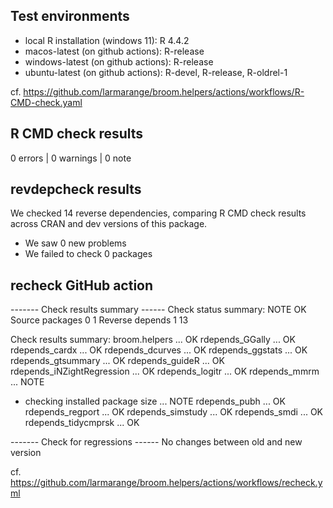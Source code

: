 ## Test environments

* local R installation (windows 11): R 4.4.2
* macos-latest (on github actions): R-release
* windows-latest (on github actions): R-release
* ubuntu-latest  (on github actions): R-devel, R-release, R-oldrel-1

cf. https://github.com/larmarange/broom.helpers/actions/workflows/R-CMD-check.yaml

## R CMD check results

0 errors | 0 warnings | 0 note

## revdepcheck results

We checked 14 reverse dependencies, comparing R CMD check results across CRAN and dev versions of this package.

 * We saw 0 new problems
 * We failed to check 0 packages

## recheck GitHub action

------- Check results summary ------
Check status summary:
                  NOTE OK
  Source packages    0  1
  Reverse depends    1 13

Check results summary:
broom.helpers ... OK
rdepends_GGally ... OK
rdepends_cardx ... OK
rdepends_dcurves ... OK
rdepends_ggstats ... OK
rdepends_gtsummary ... OK
rdepends_guideR ... OK
rdepends_iNZightRegression ... OK
rdepends_logitr ... OK
rdepends_mmrm ... NOTE
* checking installed package size ... NOTE
rdepends_pubh ... OK
rdepends_regport ... OK
rdepends_simstudy ... OK
rdepends_smdi ... OK
rdepends_tidycmprsk ... OK

------- Check for regressions ------
No changes between old and new version

cf. https://github.com/larmarange/broom.helpers/actions/workflows/recheck.yml
